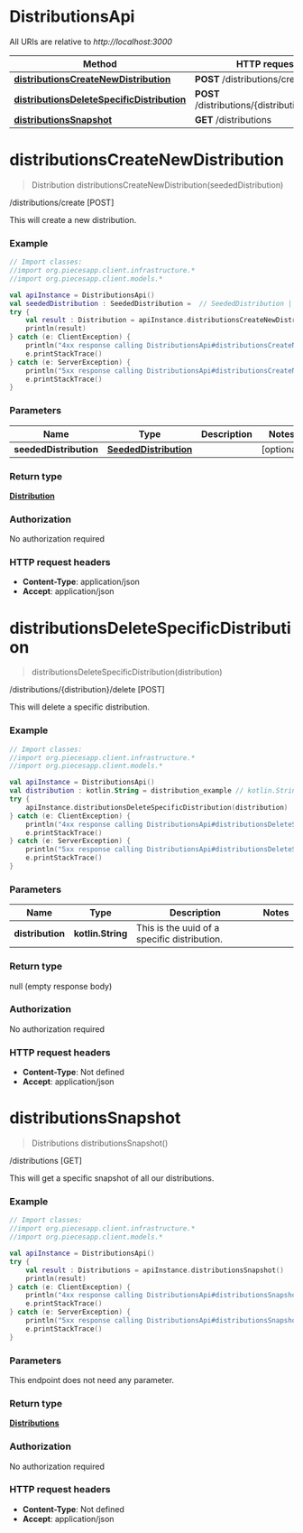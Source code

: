 # DistributionsApi

All URIs are relative to *http://localhost:3000*

Method | HTTP request | Description
------------- | ------------- | -------------
[**distributionsCreateNewDistribution**](DistributionsApi.md#distributionsCreateNewDistribution) | **POST** /distributions/create | /distributions/create [POST]
[**distributionsDeleteSpecificDistribution**](DistributionsApi.md#distributionsDeleteSpecificDistribution) | **POST** /distributions/{distribution}/delete | /distributions/{distribution}/delete [POST]
[**distributionsSnapshot**](DistributionsApi.md#distributionsSnapshot) | **GET** /distributions | /distributions [GET]


<a name="distributionsCreateNewDistribution"></a>
# **distributionsCreateNewDistribution**
> Distribution distributionsCreateNewDistribution(seededDistribution)

/distributions/create [POST]

This will create a new distribution.

### Example
```kotlin
// Import classes:
//import org.piecesapp.client.infrastructure.*
//import org.piecesapp.client.models.*

val apiInstance = DistributionsApi()
val seededDistribution : SeededDistribution =  // SeededDistribution | 
try {
    val result : Distribution = apiInstance.distributionsCreateNewDistribution(seededDistribution)
    println(result)
} catch (e: ClientException) {
    println("4xx response calling DistributionsApi#distributionsCreateNewDistribution")
    e.printStackTrace()
} catch (e: ServerException) {
    println("5xx response calling DistributionsApi#distributionsCreateNewDistribution")
    e.printStackTrace()
}
```

### Parameters

Name | Type | Description  | Notes
------------- | ------------- | ------------- | -------------
 **seededDistribution** | [**SeededDistribution**](SeededDistribution.md)|  | [optional]

### Return type

[**Distribution**](Distribution.md)

### Authorization

No authorization required

### HTTP request headers

 - **Content-Type**: application/json
 - **Accept**: application/json

<a name="distributionsDeleteSpecificDistribution"></a>
# **distributionsDeleteSpecificDistribution**
> distributionsDeleteSpecificDistribution(distribution)

/distributions/{distribution}/delete [POST]

This will delete a specific distribution.

### Example
```kotlin
// Import classes:
//import org.piecesapp.client.infrastructure.*
//import org.piecesapp.client.models.*

val apiInstance = DistributionsApi()
val distribution : kotlin.String = distribution_example // kotlin.String | This is the uuid of a specific distribution.
try {
    apiInstance.distributionsDeleteSpecificDistribution(distribution)
} catch (e: ClientException) {
    println("4xx response calling DistributionsApi#distributionsDeleteSpecificDistribution")
    e.printStackTrace()
} catch (e: ServerException) {
    println("5xx response calling DistributionsApi#distributionsDeleteSpecificDistribution")
    e.printStackTrace()
}
```

### Parameters

Name | Type | Description  | Notes
------------- | ------------- | ------------- | -------------
 **distribution** | **kotlin.String**| This is the uuid of a specific distribution. |

### Return type

null (empty response body)

### Authorization

No authorization required

### HTTP request headers

 - **Content-Type**: Not defined
 - **Accept**: application/json

<a name="distributionsSnapshot"></a>
# **distributionsSnapshot**
> Distributions distributionsSnapshot()

/distributions [GET]

This will get a specific snapshot of all our distributions.

### Example
```kotlin
// Import classes:
//import org.piecesapp.client.infrastructure.*
//import org.piecesapp.client.models.*

val apiInstance = DistributionsApi()
try {
    val result : Distributions = apiInstance.distributionsSnapshot()
    println(result)
} catch (e: ClientException) {
    println("4xx response calling DistributionsApi#distributionsSnapshot")
    e.printStackTrace()
} catch (e: ServerException) {
    println("5xx response calling DistributionsApi#distributionsSnapshot")
    e.printStackTrace()
}
```

### Parameters
This endpoint does not need any parameter.

### Return type

[**Distributions**](Distributions.md)

### Authorization

No authorization required

### HTTP request headers

 - **Content-Type**: Not defined
 - **Accept**: application/json

